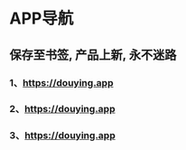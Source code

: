 # APP导航
## 保存至书签, 产品上新, 永不迷路
### 1、https://douying.app
### 2、https://douying.app
### 3、https://douying.app
